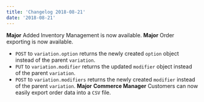 ```yaml
---
title: 'Changelog 2018-08-21'
date: '2018-08-21'
---
```

**Major** Added Inventory Management is now available.
**Major** Order exporting is now available.
- `POST` to `variation.option` returns the newly created `option` object instead of the parent `variation`.
- `PUT` to `variation.modifier` returns the updated `modifier` object instead of the parent `variation`.
- `POST` to `variation.modifiers` returns the newly created `modifier` instead of the parent `variation`.
**Major** **Commerce Manager** Customers can now easily export order data into a `CSV` file.
